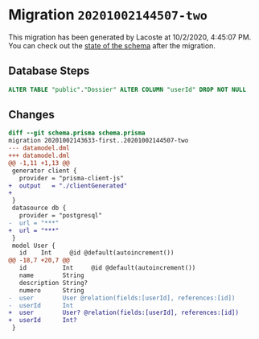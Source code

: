 # Migration `20201002144507-two`

This migration has been generated by Lacoste at 10/2/2020, 4:45:07 PM.
You can check out the [state of the schema](./schema.prisma) after the migration.

## Database Steps

```sql
ALTER TABLE "public"."Dossier" ALTER COLUMN "userId" DROP NOT NULL
```

## Changes

```diff
diff --git schema.prisma schema.prisma
migration 20201002143633-first..20201002144507-two
--- datamodel.dml
+++ datamodel.dml
@@ -1,11 +1,13 @@
 generator client {
   provider = "prisma-client-js"
+  output   = "./clientGenerated"
+
 }
 datasource db {
   provider = "postgresql"
-  url = "***"
+  url = "***"
 }
 model User {
   id    Int     @id @default(autoincrement())
@@ -18,7 +20,7 @@
   id          Int     @id @default(autoincrement())
   name        String
   description String?
   numero      String
-  user        User @relation(fields:[userId], references:[id])
-  userId      Int
+  user        User? @relation(fields:[userId], references:[id])
+  userId      Int?
 }
```


